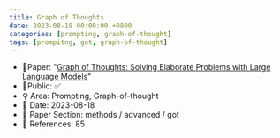 ```yaml
---
title: Graph of Thoughts
date: 2023-08-18 00:00:00 +0800
categories: [prompting, graph-of-thought]
tags: [prompitng, got, graph-of-thought]
---
```


- 📙Paper: "[Graph of Thoughts: Solving Elaborate Problems with Large Language Models](https://www.semanticscholar.org/paper/Graph-of-Thoughts%3A-Solving-Elaborate-Problems-with-Besta-Blach/aade40af0d85b0b4fe15c97f6222d5c2e4d6d9b3)"
- 🔑Public: ✅
- ⚲ Area: Prompting, Graph-of-thought
- 📅 Date: 2023-08-18
- 🔎 Paper Section: methods / advanced / got
- 📝 References: 85
